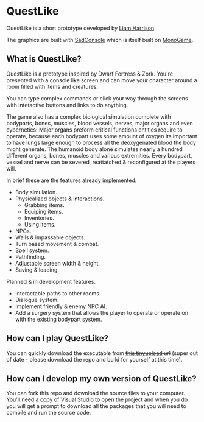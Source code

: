 # QuestLike

QuestLike is a short prototype developed by [Liam Harrison](https://liamharrison.io).

The graphics are built with [SadConsole](https://sadconsole.com/) which is itself built on [MonoGame](http://www.monogame.net/).

## What is QuestLike?
QuestLike is a prototype inspired by Dwarf Fortress & Zork. You're presented with a console like screen and can move your character around a room filled with items and creatures.

You can type complex commands or click your way through the screens with intetactive buttons and links to do anything.

The game also has a complex biological simulation complete with bodyparts, bones, muscles, blood vessels, nerves, major organs and even cybernetics! Major organs preform critical functions entities require to operate, because each bodypart uses some amount of oxygen its important to have lungs large enough to process all the deoxygenated blood the body might generate. The humanoid body alone simulates nearly a hundred different organs, bones, muscles and various extremities. Every bodypart, vessel and nerve can be severed, reattatched & reconfigured at the players will.

In brief these are the features already implemented:
- Body simulation.
- Physicalized objects & interactions.
  - Grabbing items.
  - Equiping items.
  - Inventories.
  - Using items.
- NPCs.
- Walls & impassable objects.
- Turn based movement & combat.
- Spell system.
- Pathfinding.
- Adjustable screen width & height.
- Saving & loading.

Planned & in development features.
- Interactable paths to other rooms.
- Dialogue system.
- Implement friendly & enemy NPC AI.
- Add a surgery system that allows the player to operate or operate on with the existing bodypart system.

## How can I play QuestLike?
You can quickly download the executable from ~~[this tinyupload](http://s000.tinyupload.com/?file_id=08329457145577172627) url~~ (super out of date - please download the repo and build for yourself at this time).

## How can I develop my own version of QuestLike?
You can fork this repo and download the source files to your computer. You'll need a copy of Visual Studio to open the project and when you do you will get a prompt to download all the packages that you will need to compile and run the source code.
